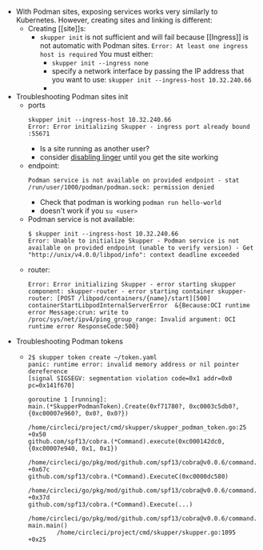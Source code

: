 - With Podman sites, exposing services works very similarly to Kubernetes.
  However, creating sites and linking is different:
	- Creating [[site]]s:
		- `skupper init` is not sufficient and will fail because [[Ingress]] is not automatic with Podman sites. 
		  `Error: At least one ingress host is required`
		  You must  either:
			- `skupper init --ingress none`
			- specify a network interface by passing the IP address that you want to use:
			  `skupper init --ingress-host 10.32.240.66`
			-
- Troubleshooting Podman sites init
	- ports
	  ```
	  skupper init --ingress-host 10.32.240.66
	  Error: Error initializing Skupper - ingress port already bound :55671
	  ```
		- Is a site running as another user?
		- consider [disabling linger](https://www.freedesktop.org/software/systemd/man/loginctl.html#:~:text=Enable%2Fdisable%20user%20lingering%20for,or%20numeric%20UIDs%20as%20argument.) until you get the site working
	- endpoint:
	  ```
	  Podman service is not available on provided endpoint - stat /run/user/1000/podman/podman.sock: permission denied
	  
	  ```
		- Check that podman is working `podman run hello-world`
		- doesn't work if you `su <user>`
	- Podman service is not available:
	  ```
	  $ skupper init --ingress-host 10.32.240.66
	  Error: Unable to initialize Skupper - Podman service is not available on provided endpoint (unable to verify version) - Get "http://unix/v4.0.0/libpod/info": context deadline exceeded
	  
	  ```
	- router:
	  ```
	  Error: Error initializing Skupper - error starting skupper component: skupper-router - error starting container skupper-router: [POST /libpod/containers/{name}/start][500] containerStartLibpodInternalServerError  &{Because:OCI runtime error Message:crun: write to /proc/sys/net/ipv4/ping_group_range: Invalid argument: OCI runtime error ResponseCode:500}
	  
	  ```
- Troubleshooting Podman tokens
	- ```
	  2$ skupper token create ~/token.yaml 
	  panic: runtime error: invalid memory address or nil pointer dereference
	  [signal SIGSEGV: segmentation violation code=0x1 addr=0x0 pc=0x141f670]
	  
	  goroutine 1 [running]:
	  main.(*SkupperPodmanToken).Create(0xf71780?, 0xc0003c5db0?, {0xc00007e960?, 0x0?, 0x0?})
	          /home/circleci/project/cmd/skupper/skupper_podman_token.go:25 +0x50
	  github.com/spf13/cobra.(*Command).execute(0xc000142dc0, {0xc00007e940, 0x1, 0x1})
	          /home/circleci/go/pkg/mod/github.com/spf13/cobra@v0.0.6/command.go:840 +0x67c
	  github.com/spf13/cobra.(*Command).ExecuteC(0xc0000dc580)
	          /home/circleci/go/pkg/mod/github.com/spf13/cobra@v0.0.6/command.go:945 +0x37d
	  github.com/spf13/cobra.(*Command).Execute(...)
	          /home/circleci/go/pkg/mod/github.com/spf13/cobra@v0.0.6/command.go:885
	  main.main()
	          /home/circleci/project/cmd/skupper/skupper.go:1095 +0x25
	  ```